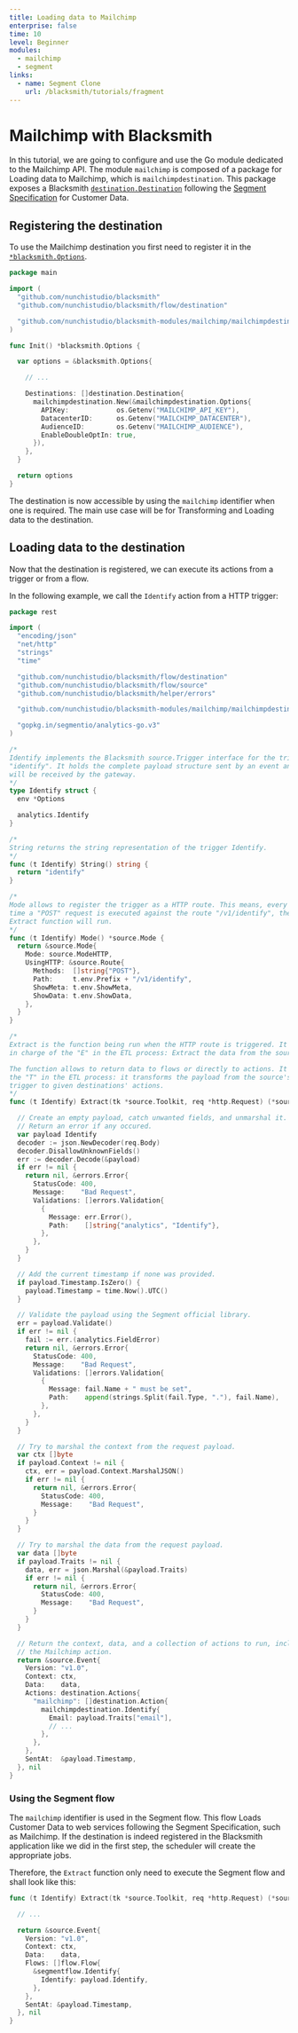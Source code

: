 ```yaml
---
title: Loading data to Mailchimp
enterprise: false
time: 10
level: Beginner
modules:
  - mailchimp
  - segment
links:
  - name: Segment Clone
    url: /blacksmith/tutorials/fragment
---
```


# Mailchimp with Blacksmith

In this tutorial, we are going to configure and use the Go module dedicated to the
Mailchimp API. The module `mailchimp` is composed of a package for Loading data
to Mailchimp, which is `mailchimpdestination`. This package exposes a Blacksmith
[`destination.Destination`](https://pkg.go.dev/github.com/nunchistudio/blacksmith/flow/destination?tab=doc#Destination)
following the [Segment Specification](https://segment.com/docs/connections/spec/)
for Customer Data.

## Registering the destination

To use the Mailchimp destination you first need to register it in the 
[`*blacksmith.Options`](https://pkg.go.dev/github.com/nunchistudio/blacksmith?tab=doc#Options).

```go
package main

import (
  "github.com/nunchistudio/blacksmith"
  "github.com/nunchistudio/blacksmith/flow/destination"

  "github.com/nunchistudio/blacksmith-modules/mailchimp/mailchimpdestination"
)

func Init() *blacksmith.Options {

  var options = &blacksmith.Options{

    // ...

    Destinations: []destination.Destination{
      mailchimpdestination.New(&mailchimpdestination.Options{
        APIKey:            os.Getenv("MAILCHIMP_API_KEY"),
        DatacenterID:      os.Getenv("MAILCHIMP_DATACENTER"),
        AudienceID:        os.Getenv("MAILCHIMP_AUDIENCE"),
        EnableDoubleOptIn: true,
      }),
    },
  }

  return options
}

```

The destination is now accessible by using the `mailchimp` identifier when one is
required. The main use case will be for Transforming and Loading data to the
destination.

## Loading data to the destination

Now that the destination is registered, we can execute its actions from a trigger
or from a flow.

In the following example, we call the `Identify` action from a HTTP trigger:
```go
package rest

import (
  "encoding/json"
  "net/http"
  "strings"
  "time"

  "github.com/nunchistudio/blacksmith/flow/destination"
  "github.com/nunchistudio/blacksmith/flow/source"
  "github.com/nunchistudio/blacksmith/helper/errors"

  "github.com/nunchistudio/blacksmith-modules/mailchimp/mailchimpdestination"

  "gopkg.in/segmentio/analytics-go.v3"
)

/*
Identify implements the Blacksmith source.Trigger interface for the trigger
"identify". It holds the complete payload structure sent by an event and that
will be received by the gateway.
*/
type Identify struct {
  env *Options

  analytics.Identify
}

/*
String returns the string representation of the trigger Identify.
*/
func (t Identify) String() string {
  return "identify"
}

/*
Mode allows to register the trigger as a HTTP route. This means, every
time a "POST" request is executed against the route "/v1/identify", the
Extract function will run.
*/
func (t Identify) Mode() *source.Mode {
  return &source.Mode{
    Mode: source.ModeHTTP,
    UsingHTTP: &source.Route{
      Methods:  []string{"POST"},
      Path:     t.env.Prefix + "/v1/identify",
      ShowMeta: t.env.ShowMeta,
      ShowData: t.env.ShowData,
    },
  }
}

/*
Extract is the function being run when the HTTP route is triggered. It is
in charge of the "E" in the ETL process: Extract the data from the source.

The function allows to return data to flows or directly to actions. It is
the "T" in the ETL process: it transforms the payload from the source's
trigger to given destinations' actions.
*/
func (t Identify) Extract(tk *source.Toolkit, req *http.Request) (*source.Event, error) {

  // Create an empty payload, catch unwanted fields, and unmarshal it.
  // Return an error if any occured.
  var payload Identify
  decoder := json.NewDecoder(req.Body)
  decoder.DisallowUnknownFields()
  err := decoder.Decode(&payload)
  if err != nil {
    return nil, &errors.Error{
      StatusCode: 400,
      Message:    "Bad Request",
      Validations: []errors.Validation{
        {
          Message: err.Error(),
          Path:    []string{"analytics", "Identify"},
        },
      },
    }
  }

  // Add the current timestamp if none was provided.
  if payload.Timestamp.IsZero() {
    payload.Timestamp = time.Now().UTC()
  }

  // Validate the payload using the Segment official library.
  err = payload.Validate()
  if err != nil {
    fail := err.(analytics.FieldError)
    return nil, &errors.Error{
      StatusCode: 400,
      Message:    "Bad Request",
      Validations: []errors.Validation{
        {
          Message: fail.Name + " must be set",
          Path:    append(strings.Split(fail.Type, "."), fail.Name),
        },
      },
    }
  }

  // Try to marshal the context from the request payload.
  var ctx []byte
  if payload.Context != nil {
    ctx, err = payload.Context.MarshalJSON()
    if err != nil {
      return nil, &errors.Error{
        StatusCode: 400,
        Message:    "Bad Request",
      }
    }
  }

  // Try to marshal the data from the request payload.
  var data []byte
  if payload.Traits != nil {
    data, err = json.Marshal(&payload.Traits)
    if err != nil {
      return nil, &errors.Error{
        StatusCode: 400,
        Message:    "Bad Request",
      }
    }
  }

  // Return the context, data, and a collection of actions to run, including
  // the Mailchimp action.
  return &source.Event{
    Version: "v1.0",
    Context: ctx,
    Data:    data,
    Actions: destination.Actions{
      "mailchimp": []destination.Action{
        mailchimpdestination.Identify{
          Email: payload.Traits["email"],
          // ...
        },
      },
    },
    SentAt:  &payload.Timestamp,
  }, nil
}

```

### Using the Segment flow

The `mailchimp` identifier is used in the Segment flow. This flow Loads Customer
Data to web services following the Segment Specification, such as Mailchimp. If
the destination is indeed registered in the Blacksmith application like we did in
the first step, the scheduler will create the appropriate jobs.

Therefore, the `Extract` function only need to execute the Segment flow and shall
look like this:
```go
func (t Identify) Extract(tk *source.Toolkit, req *http.Request) (*source.Event, error) {

  // ...

  return &source.Event{
    Version: "v1.0",
    Context: ctx,
    Data:    data,
    Flows: []flow.Flow{
      &segmentflow.Identify{
        Identify: payload.Identify,
      },
    },
    SentAt: &payload.Timestamp,
  }, nil
}

```
